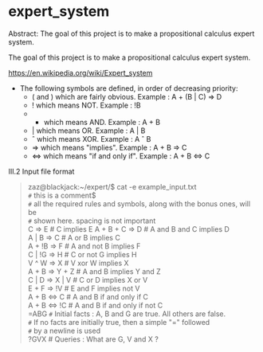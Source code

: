 # expert_system
Abstract: The goal of this project is to make a propositional calculus expert system.

The goal of this project is to make a propositional calculus expert system.

https://en.wikipedia.org/wiki/Expert_system

* The following symbols are defined, in order of decreasing priority:
  *  ( and ) which are fairly obvious. Example : A + (B | C) => D
  *  ! which means NOT. Example : !B
  *  + which means AND. Example : A + B
  *  | which means OR. Example : A | B
  *  ˆ which means XOR. Example : A ˆ B
  *  => which means "implies". Example : A + B => C
  *  <=> which means "if and only if". Example : A + B <=> C

III.2 Input file format
>zaz@blackjack:~/expert/$ cat -e example_input.txt<br />
> `#` this is a comment$<br />
> `#` all the required rules and symbols, along with the bonus ones, will be<br />
> `#` shown here. spacing is not important<br />
>C => E # C implies E
>A + B + C => D # A and B and C implies D<br />
>A | B => C # A or B implies C<br />
>A + !B => F # A and not B implies F<br />
>C | !G => H # C or not G implies H<br />
>V ^ W => X # V xor W implies X<br />
>A + B => Y + Z # A and B implies Y and Z<br />
>C | D => X | V # C or D implies X or V<br />
>E + F => !V # E and F implies not V<br />
>A + B <=> C # A and B if and only if C<br />
>A + B <=> !C # A and B if and only if not C<br />
>=ABG `#` Initial facts : A, B and G are true. All others are false.<br />
> `#` If no facts are initially true, then a simple "=" followed<br />
> `#` by a newline is used<br />
> ?GVX # Queries : What are G, V and X ?<br />
